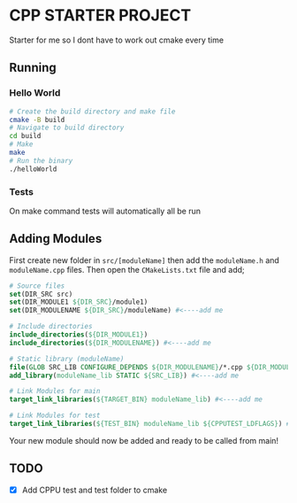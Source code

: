 # CPP STARTER PROJECT
Starter for me so I dont have to work out cmake every time 

## Running 
### Hello World 
```bash 
# Create the build directory and make file 
cmake -B build 
# Navigate to build directory 
cd build 
# Make 
make 
# Run the binary 
./helloWorld
```
### Tests
On make command tests will automatically all be run 

## Adding Modules
First create new folder in `src/[moduleName]` then add the `moduleName.h` and `moduleName.cpp` files. Then open the `CMakeLists.txt` file and add;
```CMake
# Source files
set(DIR_SRC src)
set(DIR_MODULE1 ${DIR_SRC}/module1)
set(DIR_MODULENAME ${DIR_SRC}/moduleName) #<----add me

# Include directories
include_directories(${DIR_MODULE1})  
include_directories(${DIR_MODULENAME}) #<----add me

# Static library (moduleName)
file(GLOB SRC_LIB CONFIGURE_DEPENDS ${DIR_MODULENAME}/*.cpp ${DIR_MODULENAME}/*.h) #<----add me
add_library(moduleName_lib STATIC ${SRC_LIB}) #<----add me

# Link Modules for main
target_link_libraries(${TARGET_BIN} moduleName_lib) #<----add me

# Link Modules for test  
target_link_libraries(${TEST_BIN} moduleName_lib ${CPPUTEST_LDFLAGS}) #<----add me
```
Your new module should now be added and ready to be called from main!
## TODO 

- [x] Add CPPU test and test folder to cmake 
